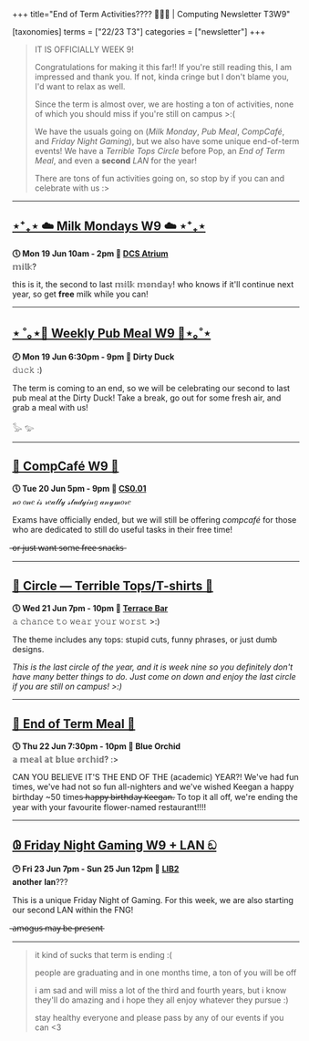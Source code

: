 +++
title="End of Term Activities???? 🎉🎉🎉 | Computing Newsletter T3W9"

[taxonomies]
terms = ["22/23 T3"]
categories = ["newsletter"]
+++

> IT IS OFFICIALLY WEEK 9! 
> 
> Congratulations for making it this far!! If you're still reading this, I am impressed and thank you. If not, kinda cringe but I don't blame you, I'd want to relax as well.
>  
> Since the term is almost over, we are hosting a ton of activities, none of which you should miss if you're still on campus >:(
> 
> We have the usuals going on (*Milk Monday*, *Pub Meal*, *CompCafé*, and *Friday Night Gaming*), but we also have some unique end-of-term events! We have a *Terrible Tops Circle* before Pop, an *End of Term Meal*, and even a **second** *LAN* for the year!
> 
> There are tons of fun activities going on, so stop by if you can and celebrate with us :>
***

## **[⋆⁺₊⋆ ☁️ Milk Mondays W9 ☁️ ⋆⁺₊⋆](https://uwcs.co.uk/events/mm-22t3w9/)**
**🕔 Mon 19 Jun 10am - 2pm  📍 [DCS Atrium](https://campus.warwick.ac.uk//search/623c8858421e6f5928c0c78f)**  
𝕞𝕚𝕝𝕜?

this is it, the second to last 𝕞𝕚𝕝𝕜 𝕞𝕠𝕟𝕕𝕒𝕪!
who knows if it'll continue next year, so get **free** milk while you can!
***

## **[⋆ ˚｡⋆🥞 Weekly Pub Meal W9 🥞⋆｡˚⋆](https://uwcs.co.uk/events/pub-meal-22t3w9)**
**🕗 Mon 19 Jun 6:30pm - 9pm  📍 Dirty Duck**  
𝚍𝚞𝚌𝚔 :)

The term is coming to an end, so we will be celebrating our second to last pub meal at the Dirty Duck! Take a break, go out for some fresh air, and grab a meal with us!

𓅭 𓅰
***

## **[🥧 CompCafé W9 🥧](https://uwcs.co.uk/events/compcafe-22t3w9/)**
**🕔 Tue 20 Jun 5pm - 9pm  📍 [CS0.01](https://campus.warwick.ac.uk//search/623c888a421e6f5928c0d035)**  
𝓃𝑜 𝑜𝓃𝑒 𝒾𝓈 𝓇𝑒𝒶𝓁𝓁𝓎 𝓈𝓉𝓊𝒹𝓎𝒾𝓃𝑔 𝒶𝓃𝓎𝓂𝑜𝓇𝑒

Exams have officially ended, but we will still be offering *compcafé* for those who are dedicated to still do useful tasks in their free time!

 ̶o̶r̶ ̶j̶u̶s̶t̶ ̶w̶a̶n̶t̶ ̶s̶o̶m̶e̶ ̶f̶r̶e̶e̶ ̶s̶n̶a̶c̶k̶s̶
***

## **[👕 Circle — Terrible Tops/T-shirts 👚](https://uwcs.co.uk/events/circle-22t3w9/)**
**🕔 Wed 21 Jun 7pm - 10pm  📍 [Terrace Bar](https://campus.warwick.ac.uk//search/623c889b421e6f5928c0d369)**  
𝚊 𝚌𝚑𝚊𝚗𝚌𝚎 𝚝𝚘 𝚠𝚎𝚊𝚛 𝚢𝚘𝚞𝚛 𝚠𝚘𝚛𝚜𝚝 >:)

The theme includes any tops: stupid cuts, funny phrases, or just dumb designs.

*This is the last circle of the year, and it is week nine so you definitely don't have many better things to do. Just come on down and enjoy the last circle if you are still on campus! >:)*
***

## **[🍲 End of Term Meal 🍲](https://uwcs.co.uk/events/eot-meal-22t3/)**
**🕔 Thu 22 Jun 7:30pm - 10pm  📍 Blue Orchid**  
𝕒 𝕞𝕖𝕒𝕝 𝕒𝕥 𝕓𝕝𝕦𝕖 𝕠𝕣𝕔𝕙𝕚𝕕? :>

CAN YOU BELIEVE IT'S THE END OF THE (academic) YEAR?! We've had fun times, we've had not so fun all-nighters and we've wished Keegan a happy birthday ~50 times  ̶h̶a̶p̶p̶y̶ ̶b̶i̶r̶t̶h̶d̶a̶y̶ ̶K̶e̶e̶g̶a̶n̶. To top it all off, we're ending the year with your favourite flower-named restaurant!!!!
***

## **[𐐘 Friday Night Gaming W9 + LAN ඞ](https://uwcs.co.uk/events/fng-22t3w9/)**
**🕑 Fri 23 Jun 7pm - Sun 25 Jun 12pm  📍 [LIB2](https://campus.warwick.ac.uk//search/623c88f2421e6f5928c0e4ec)**  
𝐚𝐧𝐨𝐭𝐡𝐞𝐫 𝐥𝐚𝐧???

This is a unique Friday Night of Gaming. For this week, we are also starting our second LAN within the FNG!

 ̶a̶m̶o̶g̶u̶s̶ ̶m̶a̶y̶ ̶b̶e̶ ̶p̶r̶e̶s̶e̶n̶t̶
***

> it kind of sucks that term is ending :(
> 
> people are graduating and in one months time, a ton of you will be off 
> 
> i am sad and will miss a lot of the third and fourth years, but i know they'll do amazing and i hope they all enjoy whatever they pursue :)
> 
> stay healthy everyone and please pass by any of our events if you can <3